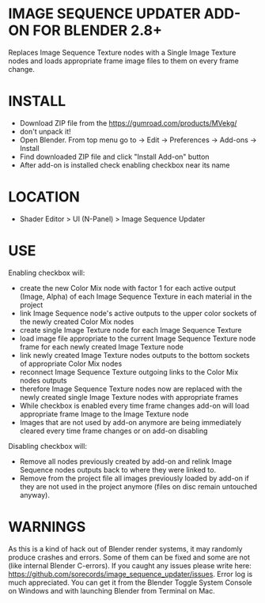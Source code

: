 # IMAGE SEQUENCE UPDATER ADD-ON FOR BLENDER 2.8+ 
Replaces Image Sequence Texture nodes with a Single Image Texture nodes and loads appropriate frame image files to them on every frame change.

# INSTALL
- Download ZIP file from the https://gumroad.com/products/MVekg/
- don't unpack it!
- Open Blender. From top menu go to -> Edit -> Preferences -> Add-ons -> Install
- Find downloaded ZIP file and click "Install Add-on" button
- After add-on is installed check enabling checkbox near its name

# LOCATION
- Shader Editor > UI (N-Panel) > Image Sequence Updater

# USE
Enabling checkbox will:
- create the new Color Mix node with factor 1 for each active output (Image, Alpha) of each Image Sequence Texture in each material in the project
- link Image Sequence node's active outputs to the upper color sockets of the newly created Color Mix nodes
- create single Image Texture node for each Image Sequence Texture
- load image file appropriate to the current Image Sequence Texture node frame for each newly created Image Texture node
- link newly created Image Texture nodes outputs to the bottom sockets of appropriate Color Mix nodes
- reconnect Image Sequence Texture outgoing links to the Color Mix nodes outputs 
- therefore Image Sequence Texture nodes now are replaced with the newly created single Image Texture nodes with appropriate frames
- While checkbox is enabled every time frame changes add-on will load appropriate frame Image to the Image Texture node
- Images that are not used by add-on anymore are being immediately cleared every time frame changes or on add-on disabling

Disabling checkbox will:
- Remove all nodes previously created by add-on and relink Image Sequence nodes outputs back to where they were linked to.
- Remove from the project file all images previously loaded by add-on if they are not used in the project anymore (files on disc remain untouched anyway).

# WARNINGS
As this is a kind of hack out of Blender render systems, it may randomly produce crashes and errors.
Some of them can be fixed and some are not (like internal Blender C-errors).
If you caught any issues please write here: https://github.com/sorecords/image_sequence_updater/issues.
Error log is much appreciated. You can get it from the Blender Toggle System Console on Windows and with launching Blender from Terminal on Mac.


